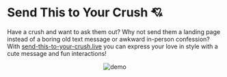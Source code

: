 # Send This to Your Crush 💘
Have a crush and want to ask them out? Why not send them a landing page instead of a boring old text message or awkward in-person confession? With [send-this-to-your-crush.live](http://send-this-to-your-crush.live/) you can express your love in style with a cute message and fun interactions! 
<div align="center">
  <img src="demo.gif" alt="demo">
 </div>
